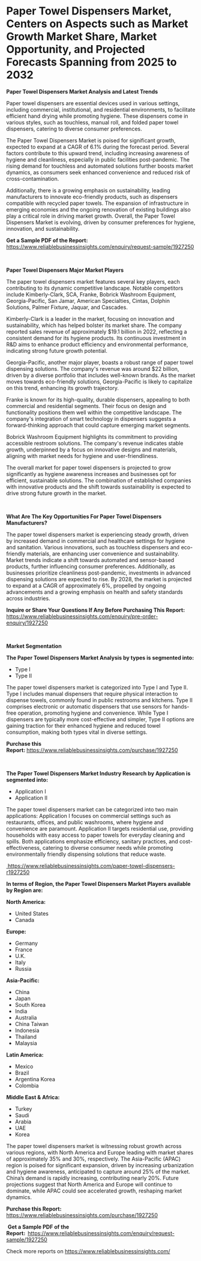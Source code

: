 <p><h1>Paper Towel Dispensers Market, Centers on Aspects such as Market Growth Market Share, Market Opportunity, and Projected Forecasts Spanning from 2025 to 2032</h1></p><p><strong>Paper Towel Dispensers Market Analysis and Latest Trends</strong></p>
<p><p>Paper towel dispensers are essential devices used in various settings, including commercial, institutional, and residential environments, to facilitate efficient hand drying while promoting hygiene. These dispensers come in various styles, such as touchless, manual roll, and folded paper towel dispensers, catering to diverse consumer preferences.</p><p>The Paper Towel Dispensers Market is poised for significant growth, expected to expand at a CAGR of 6.1% during the forecast period. Several factors contribute to this upward trend, including increasing awareness of hygiene and cleanliness, especially in public facilities post-pandemic. The rising demand for touchless and automated solutions further boosts market dynamics, as consumers seek enhanced convenience and reduced risk of cross-contamination.</p><p>Additionally, there is a growing emphasis on sustainability, leading manufacturers to innovate eco-friendly products, such as dispensers compatible with recycled paper towels. The expansion of infrastructure in emerging economies and the ongoing renovation of existing buildings also play a critical role in driving market growth. Overall, the Paper Towel Dispensers Market is evolving, driven by consumer preferences for hygiene, innovation, and sustainability.</p></p>
<p><strong>Get a Sample PDF of the Report:&nbsp;</strong> <a href="https://www.reliablebusinessinsights.com/enquiry/request-sample/1927250?utm_campaign=1138&utm_medium=2&utm_source=Github&utm_content=ia&utm_term=15012025&utm_id=paper-towel-dispensers">https://www.reliablebusinessinsights.com/enquiry/request-sample/1927250</a></p>
<p>&nbsp;</p>
<p><strong>Paper Towel Dispensers Major Market Players</strong></p>
<p><p>The paper towel dispensers market features several key players, each contributing to its dynamic competitive landscape. Notable competitors include Kimberly-Clark, SCA, Franke, Bobrick Washroom Equipment, Georgia-Pacific, San Jamar, American Specialties, Cintas, Dolphin Solutions, Palmer Fixture, Jaquar, and Cascades.</p><p>Kimberly-Clark is a leader in the market, focusing on innovation and sustainability, which has helped bolster its market share. The company reported sales revenue of approximately $19.1 billion in 2022, reflecting a consistent demand for its hygiene products. Its continuous investment in R&D aims to enhance product efficiency and environmental performance, indicating strong future growth potential.</p><p>Georgia-Pacific, another major player, boasts a robust range of paper towel dispensing solutions. The company's revenue was around $22 billion, driven by a diverse portfolio that includes well-known brands. As the market moves towards eco-friendly solutions, Georgia-Pacific is likely to capitalize on this trend, enhancing its growth trajectory.</p><p>Franke is known for its high-quality, durable dispensers, appealing to both commercial and residential segments. Their focus on design and functionality positions them well within the competitive landscape. The company's integration of smart technology in dispensers suggests a forward-thinking approach that could capture emerging market segments.</p><p>Bobrick Washroom Equipment highlights its commitment to providing accessible restroom solutions. The company's revenue indicates stable growth, underpinned by a focus on innovative designs and materials, aligning with market needs for hygiene and user-friendliness.</p><p>The overall market for paper towel dispensers is projected to grow significantly as hygiene awareness increases and businesses opt for efficient, sustainable solutions. The combination of established companies with innovative products and the shift towards sustainability is expected to drive strong future growth in the market.</p></p>
<p>&nbsp;</p>
<p><strong>What Are The Key Opportunities For Paper Towel Dispensers Manufacturers?</strong></p>
<p><p>The paper towel dispensers market is experiencing steady growth, driven by increased demand in commercial and healthcare settings for hygiene and sanitation. Various innovations, such as touchless dispensers and eco-friendly materials, are enhancing user convenience and sustainability. Market trends indicate a shift towards automated and sensor-based products, further influencing consumer preferences. Additionally, as businesses prioritize cleanliness post-pandemic, investments in advanced dispensing solutions are expected to rise. By 2028, the market is projected to expand at a CAGR of approximately 6%, propelled by ongoing advancements and a growing emphasis on health and safety standards across industries.</p></p>
<p><strong>Inquire or Share Your Questions If Any Before Purchasing This Report:</strong> <a href="https://www.reliablebusinessinsights.com/enquiry/pre-order-enquiry/1927250?utm_campaign=1138&utm_medium=2&utm_source=Github&utm_content=ia&utm_term=15012025&utm_id=paper-towel-dispensers">https://www.reliablebusinessinsights.com/enquiry/pre-order-enquiry/1927250</a></p>
<p>&nbsp;</p>
<p><strong>Market Segmentation</strong></p>
<p><strong>The Paper Towel Dispensers Market Analysis by types is segmented into:</strong></p>
<p><ul><li>Type I</li><li>Type II</li></ul></p>
<p><p>The paper towel dispensers market is categorized into Type I and Type II. Type I includes manual dispensers that require physical interaction to dispense towels, commonly found in public restrooms and kitchens. Type II comprises electronic or automatic dispensers that use sensors for hands-free operation, promoting hygiene and convenience. While Type I dispensers are typically more cost-effective and simpler, Type II options are gaining traction for their enhanced hygiene and reduced towel consumption, making both types vital in diverse settings.</p></p>
<p><strong>Purchase this Report:&nbsp;</strong><a href="https://www.reliablebusinessinsights.com/purchase/1927250?utm_campaign=1138&utm_medium=2&utm_source=Github&utm_content=ia&utm_term=15012025&utm_id=paper-towel-dispensers">https://www.reliablebusinessinsights.com/purchase/1927250</a></p>
<p>&nbsp;</p>
<p><strong>The Paper Towel Dispensers Market Industry Research by Application is segmented into:</strong></p>
<p><ul><li>Application I</li><li>Application II</li></ul></p>
<p><p>The paper towel dispensers market can be categorized into two main applications: Application I focuses on commercial settings such as restaurants, offices, and public washrooms, where hygiene and convenience are paramount. Application II targets residential use, providing households with easy access to paper towels for everyday cleaning and spills. Both applications emphasize efficiency, sanitary practices, and cost-effectiveness, catering to diverse consumer needs while promoting environmentally friendly dispensing solutions that reduce waste.</p></p>
<p><a href="https://www.reliablebusinessinsights.com/paper-towel-dispensers-r1927250?utm_campaign=1138&utm_medium=2&utm_source=Github&utm_content=ia&utm_term=15012025&utm_id=paper-towel-dispensers">&nbsp;https://www.reliablebusinessinsights.com/paper-towel-dispensers-r1927250</a></p>
<p><strong>In terms of Region, the Paper Towel Dispensers Market Players available by Region are:</strong></p>
<p>
    <p> <strong> North America: </strong>
        <ul>
            <li>United States</li>
            <li>Canada</li>
        </ul>
        </p> 
    <p> <strong> Europe: </strong>
        <ul>
            <li>Germany</li>
            <li>France</li>
            <li>U.K.</li>
            <li>Italy</li>
            <li>Russia</li>
        </ul>
        </p> 
    <p> <strong> Asia-Pacific: </strong>
        <ul>
            <li>China</li>
            <li>Japan</li>
            <li>South Korea</li>
            <li>India</li>
            <li>Australia</li>
            <li>China Taiwan</li>
            <li>Indonesia</li>
            <li>Thailand</li>
            <li>Malaysia</li>
        </ul>
        </p> 
    <p> <strong> Latin America: </strong>
        <ul>
            <li>Mexico</li>
            <li>Brazil</li>
            <li>Argentina Korea</li>
            <li>Colombia</li>
        </ul>
        </p> 
    <p> <strong> Middle East & Africa: </strong>
        <ul>
            <li>Turkey</li>
            <li>Saudi</li>
            <li>Arabia</li>
            <li>UAE</li>
            <li>Korea</li>
        </ul>
    </p>
    </p>
<p><p>The paper towel dispensers market is witnessing robust growth across various regions, with North America and Europe leading with market shares of approximately 35% and 30%, respectively. The Asia-Pacific (APAC) region is poised for significant expansion, driven by increasing urbanization and hygiene awareness, anticipated to capture around 25% of the market. China’s demand is rapidly increasing, contributing nearly 20%. Future projections suggest that North America and Europe will continue to dominate, while APAC could see accelerated growth, reshaping market dynamics.</p></p>
<p><strong>Purchase this Report: </strong><a href="https://www.reliablebusinessinsights.com/purchase/1927250?utm_campaign=1138&utm_medium=2&utm_source=Github&utm_content=ia&utm_term=15012025&utm_id=paper-towel-dispensers">https://www.reliablebusinessinsights.com/purchase/1927250</a></p>
<p>&nbsp;<strong>Get a Sample PDF of the Report:&nbsp;&nbsp;</strong><a href="https://www.reliablebusinessinsights.com/enquiry/request-sample/1927250?utm_campaign=1138&utm_medium=2&utm_source=Github&utm_content=ia&utm_term=15012025&utm_id=paper-towel-dispensers">https://www.reliablebusinessinsights.com/enquiry/request-sample/1927250</a></p>
<p><strong></strong></p>
<p>Check more reports on <a href="https://www.reliablebusinessinsights.com/?utm_campaign=1138&utm_medium=2&utm_source=Github&utm_content=ia&utm_term=15012025&utm_id=paper-towel-dispensers">https://www.reliablebusinessinsights.com/</a></p>